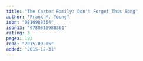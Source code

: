 ```yaml
---
title: "The Carter Family: Don't Forget This Song"
author: "Frank M. Young"
isbn: "0810988364"
isbn13: "9780810988361"
rating: 3
pages: 192
read: "2015-09-05"
added: "2015-12-31"
---
```


